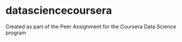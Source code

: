 datasciencecoursera
===================

Created as part of the Peer Assignment for the Coursera Data Science program
